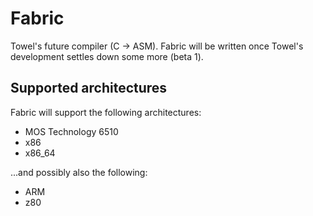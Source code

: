 # Fabric
Towel's future compiler (C -> ASM). Fabric will be written once Towel's development settles down some more (beta 1).

## Supported architectures
Fabric will support the following architectures:
* MOS Technology 6510
* x86
* x86_64

...and possibly also the following:
* ARM
* z80
